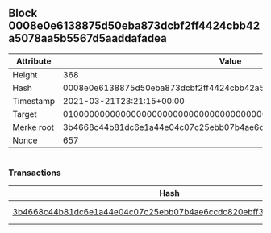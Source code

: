 ## Block 0008e0e6138875d50eba873dcbf2ff4424cbb42a5078aa5b5567d5aaddafadea

Attribute | Value
--- | ---
Height | 368
Hash | 0008e0e6138875d50eba873dcbf2ff4424cbb42a5078aa5b5567d5aaddafadea
Timestamp | 2021-03-21T23:21:15+00:00
Target | 0100000000000000000000000000000000000000000000000000000000000000
Merke root | 3b4668c44b81dc6e1a44e04c07c25ebb07b4ae6ccdc820ebff3ab6bc8fd02c15
Nonce | 657

```

```

### Transactions

Hash | Amount
--- | ---
[3b4668c44b81dc6e1a44e04c07c25ebb07b4ae6ccdc820ebff3ab6bc8fd02c15](3b4668c44b81dc6e1a44e04c07c25ebb07b4ae6ccdc820ebff3ab6bc8fd02c15.md) | 10.00000000 SKEPTI 
